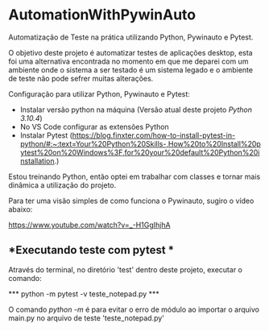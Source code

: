 # AutomationWithPywinAuto
Automatização de Teste na prática utilizando Python, Pywinauto e Pytest.


O objetivo deste projeto é automatizar testes de aplicações desktop, esta foi uma alternativa encontrada no momento em que me deparei com um ambiente onde o sistema a ser testado é um sistema legado e o ambiente de teste não pode sefrer muitas alterações.

Configuração para utilizar Python, Pywinauto e Pytest:

* Instalar versão python na máquina (Versão atual deste projeto *Python 3.10.4*)
* No VS Code configurar as extensões Python
* Instalar Pytest 
(https://blog.finxter.com/how-to-install-pytest-in-python/#:~:text=Your%20Python%20Skills-,How%20to%20Install%20pytest%20on%20Windows%3F,for%20your%20default%20Python%20installation.)

Estou treinando Python, então optei em trabalhar com classes e tornar mais dinâmica a utilização do projeto.

Para ter uma visão simples de como funciona o Pywinauto, sugiro o vídeo abaixo:

https://www.youtube.com/watch?v=_-H1GgIhjhA



## *Executando teste com pytest *

Através do terminal, no diretório 'test' dentro deste projeto, executar o comando:

*** python -m pytest -v teste_notepad.py ***

O comando *python -m* é para evitar o erro de módulo ao importar o arquivo main.py no arquivo de teste 'teste_notepad.py'
